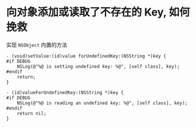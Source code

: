 # 向对象添加或读取了不存在的 Key, 如何挽救

实现 `NSObject` 内置的方法

```objc
- (void)setValue:(id)value forUndefinedKey:(NSString *)key {
#if DEBUG
    NSLog(@"%@ is setting undefined key: %@", [self class], key);
#endif
    return;
}

- (id)valueForUndefinedKey:(NSString *)key {
#if DEBUG
    NSLog(@"%@ is reading an undefined key: %@", [self class], key);
#endif
    return nil;
}
```

